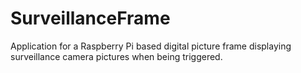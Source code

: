 # SurveillanceFrame
Application for a Raspberry Pi based digital picture frame displaying surveillance camera pictures when being triggered.
